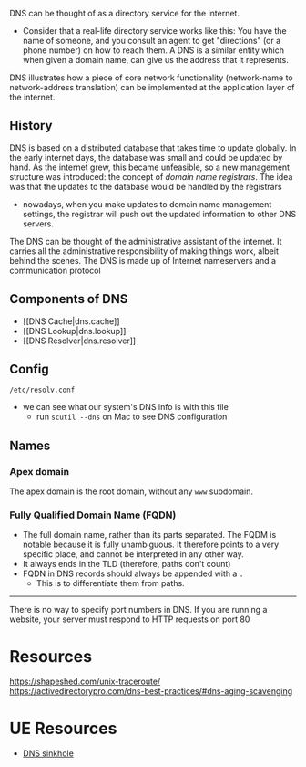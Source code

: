 
DNS can be thought of as a directory service for the internet.
- Consider that a real-life directory service works like this: You have the name of someone, and you consult an agent to get "directions" (or a phone number) on how to reach them. A DNS is a similar entity which when given a domain name, can give us the address that it represents.

DNS illustrates how a piece of core network functionality (network-name to network-address translation) can be implemented at the application layer of the internet.

## History
DNS is based on a distributed database that takes time to update globally. In the early internet days, the database was small and could be updated by hand. As the internet grew, this became unfeasible, so a new management structure was introduced: the concept of *domain name registrars*. The idea was that the updates to the database would be handled by the registrars
- nowadays, when you make updates to domain name management settings, the registrar will push out the updated information to other DNS servers. 

The DNS can be thought of the administrative assistant of the internet. It carries all the administrative responsibility of making things work, albeit behind the scenes. 
The DNS is made up of Internet nameservers and a communication protocol

## Components of DNS
- [[DNS Cache|dns.cache]]
- [[DNS Lookup|dns.lookup]]
- [[DNS Resolver|dns.resolver]]

## Config
`/etc/resolv.conf`
- we can see what our system's DNS info is with this file
	- run `scutil --dns` on Mac to see DNS configuration

## Names
### Apex domain
The apex domain is the root domain, without any `www` subdomain.

### Fully Qualified Domain Name (FQDN)
- The full domain name, rather than its parts separated. The FQDM is notable because it is fully unambiguous. It therefore points to a very specific place, and cannot be interpreted in any other way.
- It always ends in the TLD (therefore, paths don't count)
- FQDN in DNS records should always be appended with a `.`
	- This is to differentiate them from paths.

* * *
There is no way to specify port numbers in DNS. If you are running a website, your server must respond to HTTP requests on port 80

# Resources
https://shapeshed.com/unix-traceroute/
https://activedirectorypro.com/dns-best-practices/#dns-aging-scavenging

# UE Resources
- [DNS sinkhole](https://en.wikipedia.org/wiki/DNS_sinkhole)
